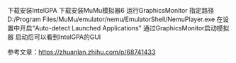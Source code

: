 下载安装IntelGPA 下载安装MuMu模拟器6
运行GraphicsMonitor 指定路径
D:/Program Files/MuMu/emulator/nemu/EmulatorShell/NemuPlayer.exe
在设置中开启“Auto-detect Launched Applications"
通过GraphicsMonitor启动模拟器 启动后可以看到IntelGPA的GUI

参考文章：https://zhuanlan.zhihu.com/p/68741433


